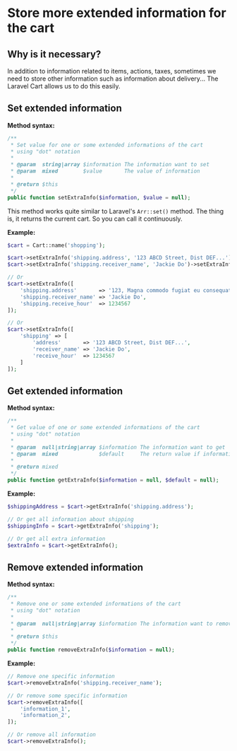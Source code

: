 # Store more extended information for the cart
## Why is it necessary?
In addition to information related to items, actions, taxes, sometimes we need to store other information such as information about delivery... The Laravel Cart allows us to do this easily.

## Set extended information
**Method syntax:**

```php
/**
 * Set value for one or some extended informations of the cart
 * using "dot" notation
 *
 * @param  string|array $information The information want to set
 * @param  mixed        $value       The value of information
 *
 * @return $this
 */
public function setExtraInfo($information, $value = null);
```

This method works quite similar to Laravel's `Arr::set()` method. The thing is, it returns the current cart. So you can call it continuously.

**Example:**

```php
$cart = Cart::name('shopping');

$cart->setExtraInfo('shipping.address', '123 ABCD Street, Dist DEF...');
$cart->setExtraInfo('shipping.receiver_name', 'Jackie Do')->setExtraInfo('another', 'example');

// Or
$cart->setExtraInfo([
    'shipping.address'       => '123, Magna commodo fugiat eu consequat...',
    'shipping.receiver_name' => 'Jackie Do',
    'shipping.receive_hour'  => 1234567
]);

// Or
$cart->setExtraInfo([
    'shipping' => [
        'address'       => '123 ABCD Street, Dist DEF...',
        'receiver_name' => 'Jackie Do',
        'receive_hour'  => 1234567
    ]
]);
```

## Get extended information
**Method syntax:**

```php
/**
 * Get value of one or some extended informations of the cart
 * using "dot" notation
 *
 * @param  null|string|array $information The information want to get
 * @param  mixed             $default     The return value if information does not exist
 *
 * @return mixed
 */
public function getExtraInfo($information = null, $default = null);
```

**Example:**

```php
$shippingAddress = $cart->getExtraInfo('shipping.address');

// Or get all information about shipping
$shippingInfo = $cart->getExtraInfo('shipping');

// Or get all extra information
$extraInfo = $cart->getExtraInfo();
```

## Remove extended information
**Method syntax:**

```php
/**
 * Remove one or some extended informations of the cart
 * using "dot" notation
 *
 * @param  null|string|array $information The information want to remove
 *
 * @return $this
 */
public function removeExtraInfo($information = null);
```

**Example:**

```php
// Remove one specific information
$cart->removeExtraInfo('shipping.receiver_name');

// Or remove some specific information
$cart->removeExtraInfo([
    'information_1',
    'information_2',
]);

// Or remove all information
$cart->removeExtraInfo();
```
